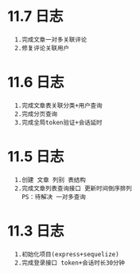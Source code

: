 # 11.7 日志
```
  1.完成文章一对多关联评论
  2.修复评论关联用户 
```

# 11.6 日志
```
  1.完成文章表关联分类+用户查询
  2.完成分页查询
  3.完成全局token验证+会话延时
```

# 11.5 日志
```
  1.创建 文章 列别 表结构
  2.完成文章列表查询接口 更新时间倒序排列
    PS：待解决 一对多查询
```

# 11.3 日志
```
  1.初始化项目(express+sequelize)
  2.完成登录接口 token+会话时长30分钟
```
